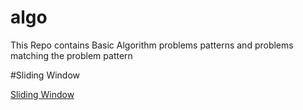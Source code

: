 # algo
This Repo contains Basic Algorithm problems patterns and problems matching the problem pattern

#Sliding Window

[Sliding Window](/org/algo/dp/slidingwindow/README.md)

